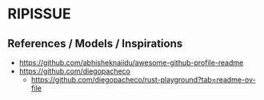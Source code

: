 # RIPISSUE

## References / Models / Inspirations

- https://github.com/abhisheknaiidu/awesome-github-profile-readme
- https://github.com/diegopacheco
  - https://github.com/diegopacheco/rust-playground?tab=readme-ov-file

